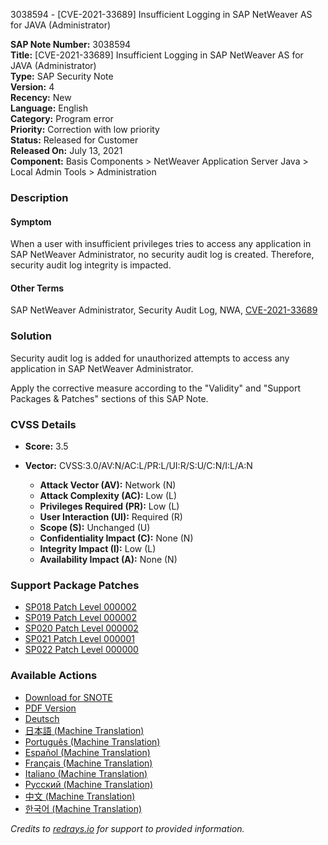 3038594 - [CVE-2021-33689] Insufficient Logging in SAP NetWeaver AS for JAVA (Administrator)

**SAP Note Number:** 3038594  
**Title:** [CVE-2021-33689] Insufficient Logging in SAP NetWeaver AS for JAVA (Administrator)  
**Type:** SAP Security Note  
**Version:** 4  
**Recency:** New  
**Language:** English  
**Category:** Program error  
**Priority:** Correction with low priority  
**Status:** Released for Customer  
**Released On:** July 13, 2021  
**Component:** Basis Components > NetWeaver Application Server Java > Local Admin Tools > Administration  

### Description

#### Symptom
When a user with insufficient privileges tries to access any application in SAP NetWeaver Administrator, no security audit log is created. Therefore, security audit log integrity is impacted.

#### Other Terms
SAP NetWeaver Administrator, Security Audit Log, NWA, [CVE-2021-33689](https://cve.mitre.org/cgi-bin/cvename.cgi?name=CVE-2021-33689)

### Solution
Security audit log is added for unauthorized attempts to access any application in SAP NetWeaver Administrator.

Apply the corrective measure according to the "Validity" and "Support Packages & Patches" sections of this SAP Note.

### CVSS Details
- **Score:** 3.5
- **Vector:** CVSS:3.0/AV:N/AC:L/PR:L/UI:R/S:U/C:N/I:L/A:N

  - **Attack Vector (AV):** Network (N)
  - **Attack Complexity (AC):** Low (L)
  - **Privileges Required (PR):** Low (L)
  - **User Interaction (UI):** Required (R)
  - **Scope (S):** Unchanged (U)
  - **Confidentiality Impact (C):** None (N)
  - **Integrity Impact (I):** Low (L)
  - **Availability Impact (A):** None (N)

### Support Package Patches
- [SP018 Patch Level 000002](https://userapps.support.sap.com/sap/support/swdc/notes?cvnr=73554900100200001610&support_package=SP018&patch_level=000002)
- [SP019 Patch Level 000002](https://userapps.support.sap.com/sap/support/swdc/notes?cvnr=73554900100200001610&support_package=SP019&patch_level=000002)
- [SP020 Patch Level 000002](https://userapps.support.sap.com/sap/support/swdc/notes?cvnr=73554900100200001610&support_package=SP020&patch_level=000002)
- [SP021 Patch Level 000001](https://userapps.support.sap.com/sap/support/swdc/notes?cvnr=73554900100200001610&support_package=SP021&patch_level=000001)
- [SP022 Patch Level 000000](https://userapps.support.sap.com/sap/support/swdc/notes?cvnr=73554900100200001610&support_package=SP022&patch_level=000000)

### Available Actions
- [Download for SNOTE](https://notesdownloads.sap.com/note/0040000000994682021)
- [PDF Version](https://userapps.support.sap.com/sap/support/sfm/notes/print/0003038594?language=en-US&token=52619CED47C0806E77F2E07825F9EC57)
- [Deutsch](https://me.sap.com/notes/0003038594/D)
- [日本語 (Machine Translation)](https://me.sap.com/notes/0003038594/J)
- [Português (Machine Translation)](https://me.sap.com/notes/0003038594/P)
- [Español (Machine Translation)](https://me.sap.com/notes/0003038594/S)
- [Français (Machine Translation)](https://me.sap.com/notes/0003038594/F)
- [Italiano (Machine Translation)](https://me.sap.com/notes/0003038594/I)
- [Русский (Machine Translation)](https://me.sap.com/notes/0003038594/R)
- [中文 (Machine Translation)](https://me.sap.com/notes/0003038594/1)
- [한국어 (Machine Translation)](https://me.sap.com/notes/0003038594/3)

*Credits to [redrays.io](https://redrays.io) for support to provided information.*